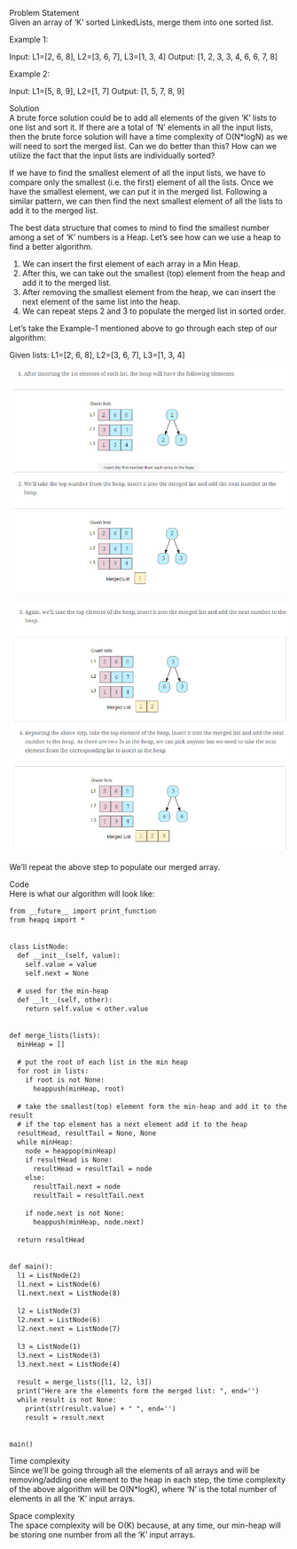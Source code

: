 Problem Statement \
Given an array of ‘K’ sorted LinkedLists, merge them into one sorted list.

Example 1:

Input: L1=[2, 6, 8], L2=[3, 6, 7], L3=[1, 3, 4]
Output: [1, 2, 3, 3, 4, 6, 6, 7, 8]

Example 2:

Input: L1=[5, 8, 9], L2=[1, 7]
Output: [1, 5, 7, 8, 9]

Solution \
A brute force solution could be to add all elements of the given ‘K’ lists to one list and sort it. If there are a total of ‘N’ elements in all the input lists, then the brute force solution will have a time complexity of O(N*logN) as we will need to sort the merged list. Can we do better than this? How can we utilize the fact that the input lists are individually sorted?

If we have to find the smallest element of all the input lists, we have to compare only the smallest (i.e. the first) element of all the lists. Once we have the smallest element, we can put it in the merged list. Following a similar pattern, we can then find the next smallest element of all the lists to add it to the merged list.

The best data structure that comes to mind to find the smallest number among a set of ‘K’ numbers is a Heap. Let’s see how can we use a heap to find a better algorithm.

1. We can insert the first element of each array in a Min Heap.
2. After this, we can take out the smallest (top) element from the heap and add it to the merged list.
3. After removing the smallest element from the heap, we can insert the next element of the same list into the heap.
4. We can repeat steps 2 and 3 to populate the merged list in sorted order.

Let’s take the Example-1 mentioned above to go through each step of our algorithm:

Given lists: L1=[2, 6, 8], L2=[3, 6, 7], L3=[1, 3, 4]

![alt text](pics1/1401.PNG?raw=true)

![alt text](pics1/1402.PNG?raw=true)

We’ll repeat the above step to populate our merged array.

Code \
Here is what our algorithm will look like:
```
from __future__ import print_function
from heapq import *


class ListNode:
  def __init__(self, value):
    self.value = value
    self.next = None

  # used for the min-heap
  def __lt__(self, other):
    return self.value < other.value


def merge_lists(lists):
  minHeap = []

  # put the root of each list in the min heap
  for root in lists:
    if root is not None:
      heappush(minHeap, root)

  # take the smallest(top) element form the min-heap and add it to the result
  # if the top element has a next element add it to the heap
  resultHead, resultTail = None, None
  while minHeap:
    node = heappop(minHeap)
    if resultHead is None:
      resultHead = resultTail = node
    else:
      resultTail.next = node
      resultTail = resultTail.next

    if node.next is not None:
      heappush(minHeap, node.next)

  return resultHead


def main():
  l1 = ListNode(2)
  l1.next = ListNode(6)
  l1.next.next = ListNode(8)

  l2 = ListNode(3)
  l2.next = ListNode(6)
  l2.next.next = ListNode(7)

  l3 = ListNode(1)
  l3.next = ListNode(3)
  l3.next.next = ListNode(4)

  result = merge_lists([l1, l2, l3])
  print("Here are the elements form the merged list: ", end='')
  while result is not None:
    print(str(result.value) + " ", end='')
    result = result.next


main()
```

Time complexity \
Since we’ll be going through all the elements of all arrays and will be removing/adding one element to the heap in each step, the time complexity of the above algorithm will be O(N*logK), where ‘N’ is the total number of elements in all the ‘K’ input arrays.

Space complexity \
The space complexity will be O(K) because, at any time, our min-heap will be storing one number from all the ‘K’ input arrays.